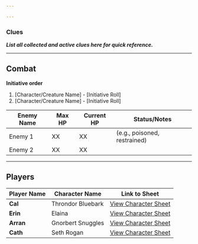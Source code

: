 ```yaml
---

---
```

### Clues
***List all collected and active clues here for quick reference.***

---
## Combat

**Initiative order**
1. [Character/Creature Name] - [Initiative Roll]
2. [Character/Creature Name] - [Initiative Roll]

| **Enemy Name** | **Max HP** | **Current HP** | **Status/Notes**             |
| -------------- | ---------- | -------------- | ---------------------------- |
| Enemy 1        | XX         | XX             | (e.g., poisoned, restrained) |
| Enemy 2        | XX         | XX             |                              |

---
## Players

| **Player Name** | **Character Name** | **Link to Sheet**                                                         |
| --------------- | ------------------ | ------------------------------------------------------------------------- |
| **Cal**         | Throndor Bluebark  | [View Character Sheet](https://dicecloud.com/character/cayznk7CXjbC5HGus) |
| **Erin**        | Elaina             | [View Character Sheet](https://dicecloud.com/character/xRiugkQY6jjW2ZnFD) |
| **Arran**       | Gnorbert Snuggles  | [View Character Sheet](https://dicecloud.com/character/vxNCwLWtsG6qt6oqH) |
| **Cath**        | Seth Rogan         | [View Character Sheet](https://dicecloud.com/character/oh9MBbRwsSLjb2uAM) |
